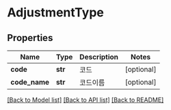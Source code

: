 # AdjustmentType

## Properties
Name | Type | Description | Notes
------------ | ------------- | ------------- | -------------
**code** | **str** | 코드 | [optional] 
**code_name** | **str** | 코드이름 | [optional] 

[[Back to Model list]](../README.md#documentation-for-models) [[Back to API list]](../README.md#documentation-for-api-endpoints) [[Back to README]](../README.md)


